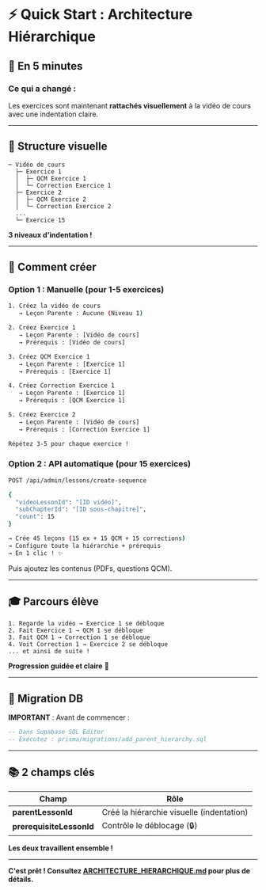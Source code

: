 # ⚡ Quick Start : Architecture Hiérarchique

## 🎯 En 5 minutes

### Ce qui a changé :
Les exercices sont maintenant **rattachés visuellement** à la vidéo de cours avec une indentation claire.

---

## 🌳 Structure visuelle

```
─ Vidéo de cours
  ├─ Exercice 1
  │  ├─ QCM Exercice 1
  │  └─ Correction Exercice 1
  ├─ Exercice 2
  │  ├─ QCM Exercice 2
  │  └─ Correction Exercice 2
  ...
  └─ Exercice 15
```

**3 niveaux d'indentation !**

---

## 🚀 Comment créer

### Option 1 : Manuelle (pour 1-5 exercices)

```bash
1. Créez la vidéo de cours
   → Leçon Parente : Aucune (Niveau 1)

2. Créez Exercice 1
   → Leçon Parente : [Vidéo de cours]
   → Prérequis : [Vidéo de cours]

3. Créez QCM Exercice 1
   → Leçon Parente : [Exercice 1]
   → Prérequis : [Exercice 1]

4. Créez Correction Exercice 1
   → Leçon Parente : [Exercice 1]
   → Prérequis : [QCM Exercice 1]

5. Créez Exercice 2
   → Leçon Parente : [Vidéo de cours]
   → Prérequis : [Correction Exercice 1]

Répétez 3-5 pour chaque exercice !
```

### Option 2 : API automatique (pour 15 exercices)

```bash
POST /api/admin/lessons/create-sequence

{
  "videoLessonId": "[ID vidéo]",
  "subChapterId": "[ID sous-chapitre]",
  "count": 15
}

→ Crée 45 leçons (15 ex + 15 QCM + 15 corrections)
→ Configure toute la hiérarchie + prérequis
→ En 1 clic ! ✨
```

Puis ajoutez les contenus (PDFs, questions QCM).

---

## 🎓 Parcours élève

```
1. Regarde la vidéo → Exercice 1 se débloque
2. Fait Exercice 1 → QCM 1 se débloque
3. Fait QCM 1 → Correction 1 se débloque
4. Voit Correction 1 → Exercice 2 se débloque
... et ainsi de suite !
```

**Progression guidée et claire** 🎯

---

## 🔧 Migration DB

**IMPORTANT** : Avant de commencer :

```sql
-- Dans Supabase SQL Editor
-- Exécutez : prisma/migrations/add_parent_hierarchy.sql
```

---

## 📚 2 champs clés

| Champ | Rôle |
|-------|------|
| **parentLessonId** | Créé la hiérarchie visuelle (indentation) |
| **prerequisiteLessonId** | Contrôle le déblocage (🔒) |

**Les deux travaillent ensemble !**

---

**C'est prêt ! Consultez [ARCHITECTURE_HIERARCHIQUE.md](./ARCHITECTURE_HIERARCHIQUE.md) pour plus de détails.**


